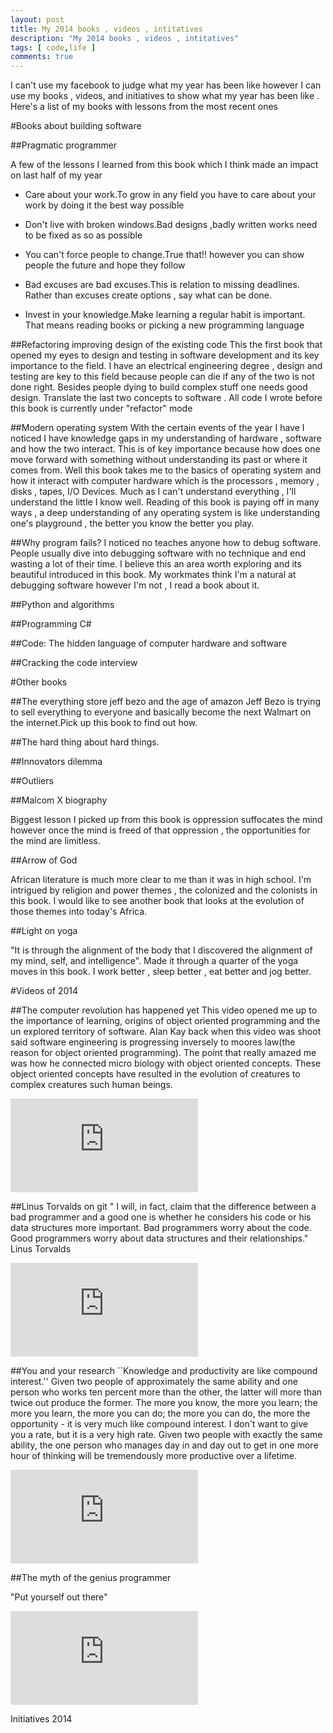 ```yaml
---
layout: post
title: My 2014 books , videos , intitatives
description: "My 2014 books , videos , intitatives"
tags: [ code,life ]
comments: true
---
```





I can't use my facebook to judge what my year has been like however I can use my books , videos, and initiatives to show what my year has been like . 
Here's a list of my books with lessons from the most recent ones 

#Books about building software

##Pragmatic programmer

A few  of the lessons I learned from this book which I think made an impact on last half of my year

* Care about your work.To grow in any field you have to care about your work by  doing it the best way possible

* Don't live with broken windows.Bad designs ,badly written works need to be fixed as so as possible
* You can't force people to change.True that!! however you can show people the future and hope they follow

* Bad excuses are bad excuses.This is relation to missing deadlines. Rather than excuses  create options , say what can be done.

* Invest in your knowledge.Make learning a regular habit is important. That means reading books or picking a new programming language


##Refactoring improving design of the existing code
This the first book that opened my eyes to design and testing in software development and its key importance to the field. I have an electrical engineering degree , design and testing are key to this field because people can die if any of the two is not done right. Besides people dying to build complex stuff one needs good design. Translate the last two concepts to software . All code I wrote before this book is currently under "refactor" mode

##Modern operating system
With the certain events of the year I have I noticed I have knowledge gaps in my understanding of hardware , software and how the two interact. This is of key importance because how does one move forward with something without understanding its past or where it comes from. Well this book takes me to the basics of operating system and how it interact with computer hardware which is the processors , memory , disks , tapes, I/O Devices. Much  as I can't understand everything , I'll understand the little I know well. Reading of this book is paying off in many ways , a deep understanding of any operating system is like understanding one's playground , the better you know the better you play.


##Why program fails?
I noticed no teaches anyone how to debug software. People usually dive into debugging software with no technique and end wasting a lot of their time. I believe this an area worth exploring and its beautiful introduced in this book. My workmates think I'm a natural at debugging software however I'm  not , I read a book about it.

##Python and algorithms

##Programming C#

##Code: The hidden language of computer hardware and software

##Cracking the code interview

#Other books

##The everything store jeff bezo and the age of amazon
Jeff Bezo is trying to sell everything to everyone and basically become the next Walmart  on the internet.Pick up this book to find out how.

##The hard thing about hard things.

##Innovators dilemma

##Outliers

##Malcom X biography

Biggest lesson I picked up from this book is oppression suffocates the mind however once the mind is freed of that oppression , the opportunities for the mind are limitless.

##Arrow of God

African literature is much more clear to me than it was in high school.  I'm intrigued by religion and power themes  , the colonized and the colonists in this book. I would like to see another book that looks at the evolution of those themes into today's Africa.

##Light on yoga

"It is through the alignment of the body that I discovered the alignment of my mind, self, and intelligence".
Made it through a quarter of the yoga moves in this book. I work better , sleep better , eat better and jog better.

#Videos of 2014

##The computer revolution has happened yet
This video opened me up to the importance of learning, origins of object oriented programming and the un explored territory of software. Alan Kay back when this video was shoot said software engineering is progressing inversely to moores law(the reason for object oriented programming). The point that really amazed me was how he connected micro biology with object oriented concepts. These object oriented concepts  have resulted in the evolution of creatures to complex creatures such human beings.

<iframe src="https://www.youtube.com/embed/oKg1hTOQXoY" frameborder="0" > </iframe>

##Linus Torvalds on git
" I will, in fact, claim that the difference between a bad programmer and a good one is whether he considers his code or his data structures more important. Bad programmers worry about the code. Good programmers worry about data structures and their relationships." Linus Torvalds

<iframe src="https://www.youtube.com/embed/4XpnKHJAok8" frameborder="0" > </iframe>

##You and your research
``Knowledge and productivity are like compound interest.'' Given two people of approximately the same ability and one person who works ten percent more than the other, the latter will more than twice out produce the former. The more you know, the more you learn; the more you learn, the more you can do; the more you can do, the more the opportunity - it is very much like compound interest. I don't want to give you a rate, but it is a very high rate. Given two people with exactly the same ability, the one person who manages day in and day out to get in one more hour of thinking will be tremendously more productive over a lifetime.

<iframe src="https://www.youtube.com/embed/a1zDuOPkMSw" frameborder="0" > </iframe>

##The myth of the genius programmer

"Put yourself out there"

<iframe src="https://www.youtube.com/embed/0SARbwvhupQ" frameborder="0" > </iframe>



Initiatives 2014
